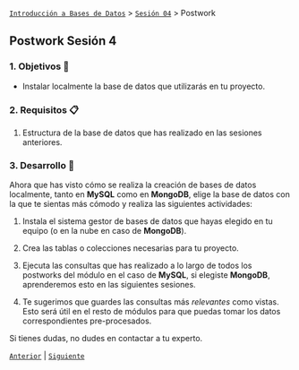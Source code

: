 [`Introducción a Bases de Datos`](../../Readme.md) > [`Sesión 04`](../Readme.md) > Postwork

## Postwork Sesión 4

### 1. Objetivos :dart:
- Instalar localmente la base de datos que utilizarás en tu proyecto.

### 2. Requisitos :clipboard:
1. Estructura de la base de datos que has realizado en las sesiones anteriores.

### 3. Desarrollo :rocket:
Ahora que has visto cómo se realiza la creación de bases de datos localmente, tanto en __MySQL__ como en __MongoDB__,
elige la base de datos con la que te sientas más cómodo y realiza las siguientes actividades:

1. Instala el sistema gestor de bases de datos que hayas elegido en tu equipo (o en la nube en caso de __MongoDB__).

1. Crea las tablas o colecciones necesarias para tu proyecto.

1. Ejecuta las consultas que has realizado a lo largo de todos los postworks del módulo en el caso de __MySQL__, si elegiste __MongoDB__, aprenderemos esto en las siguientes sesiones. 

1. Te sugerimos que guardes las consultas más *relevantes* como vistas. Esto será útil en el resto de módulos para que puedas tomar los datos correspondientes pre-procesados.

Si tienes dudas, no dudes en contactar a tu experto. 

[`Anterior`](../Readme.md#4-postwork-memo) | [`Siguiente`](../Readme.md#4-postwork-memo)      
